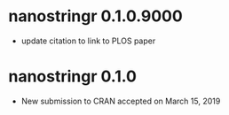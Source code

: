 # nanostringr 0.1.0.9000

* update citation to link to PLOS paper

# nanostringr 0.1.0

* New submission to CRAN accepted on March 15, 2019
